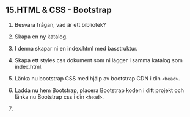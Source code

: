 ## 15.HTML & CSS - Bootstrap

1. Besvara frågan, vad är ett bibliotek?

1. Skapa en ny katalog.

1. I denna skapar ni en index.html med basstruktur.

1. Skapa ett styles.css dokument som ni lägger i samma katalog som index.html.

1. Länka nu bootstrap CSS med hjälp av bootstrap CDN i din ```<head>```.

1. Ladda nu hem Bootstrap, placera Bootstrap koden i ditt projekt och länka nu Bootstrap css i din ```<head>```.

1. 